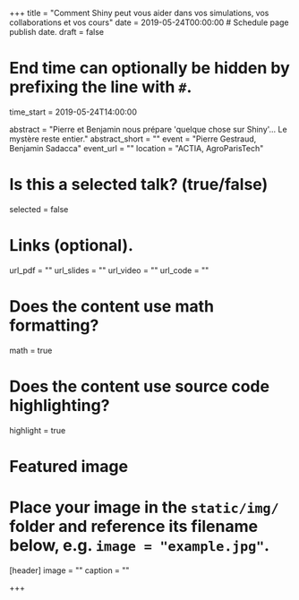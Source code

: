 +++
title = "Comment Shiny peut vous aider dans vos simulations, vos collaborations et vos cours"
date = 2019-05-24T00:00:00  # Schedule page publish date.
draft = false

#   End time can optionally be hidden by prefixing the line with `#`.
time_start = 2019-05-24T14:00:00

abstract = "Pierre et Benjamin nous prépare 'quelque chose sur Shiny'... Le mystère reste entier."
abstract_short = ""
event = "Pierre Gestraud, Benjamin Sadacca"
event_url = ""
location = "ACTIA, AgroParisTech"

# Is this a selected talk? (true/false)
selected = false

# Links (optional).
url_pdf = ""
url_slides = ""
url_video = ""
url_code = ""

# Does the content use math formatting?
math = true

# Does the content use source code highlighting?
highlight = true

# Featured image
# Place your image in the `static/img/` folder and reference its filename below, e.g. `image = "example.jpg"`.
[header]
image = ""
caption = ""

+++
